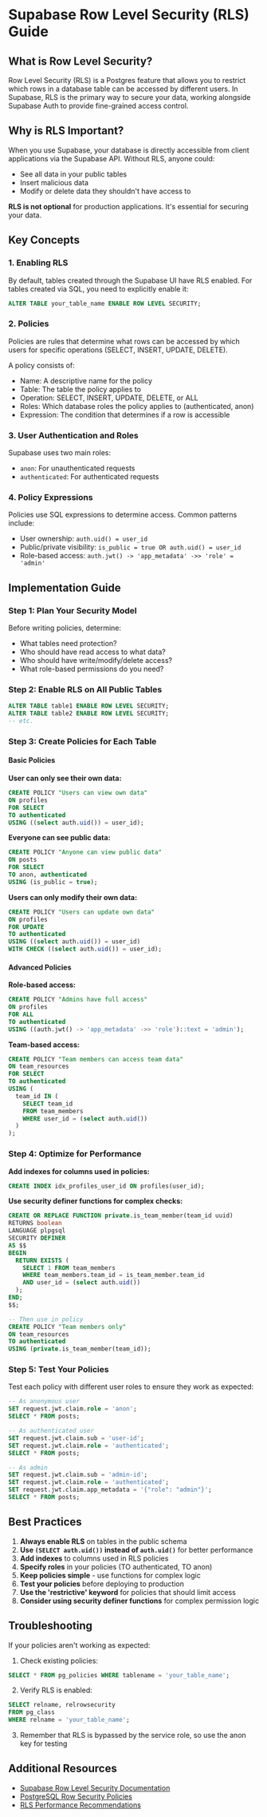# Supabase Row Level Security (RLS) Guide

## What is Row Level Security?

Row Level Security (RLS) is a Postgres feature that allows you to restrict which rows in a database table can be accessed by different users. In Supabase, RLS is the primary way to secure your data, working alongside Supabase Auth to provide fine-grained access control.

## Why is RLS Important?

When you use Supabase, your database is directly accessible from client applications via the Supabase API. Without RLS, anyone could:

- See all data in your public tables
- Insert malicious data
- Modify or delete data they shouldn't have access to

**RLS is not optional** for production applications. It's essential for securing your data.

## Key Concepts

### 1. Enabling RLS

By default, tables created through the Supabase UI have RLS enabled. For tables created via SQL, you need to explicitly enable it:

```sql
ALTER TABLE your_table_name ENABLE ROW LEVEL SECURITY;
```

### 2. Policies

Policies are rules that determine what rows can be accessed by which users for specific operations (SELECT, INSERT, UPDATE, DELETE).

A policy consists of:
- Name: A descriptive name for the policy
- Table: The table the policy applies to
- Operation: SELECT, INSERT, UPDATE, DELETE, or ALL
- Roles: Which database roles the policy applies to (authenticated, anon)
- Expression: The condition that determines if a row is accessible

### 3. User Authentication and Roles

Supabase uses two main roles:
- `anon`: For unauthenticated requests
- `authenticated`: For authenticated requests

### 4. Policy Expressions

Policies use SQL expressions to determine access. Common patterns include:

- User ownership: `auth.uid() = user_id`
- Public/private visibility: `is_public = true OR auth.uid() = user_id`
- Role-based access: `auth.jwt() -> 'app_metadata' ->> 'role' = 'admin'`

## Implementation Guide

### Step 1: Plan Your Security Model

Before writing policies, determine:
- What tables need protection?
- Who should have read access to what data?
- Who should have write/modify/delete access?
- What role-based permissions do you need?

### Step 2: Enable RLS on All Public Tables

```sql
ALTER TABLE table1 ENABLE ROW LEVEL SECURITY;
ALTER TABLE table2 ENABLE ROW LEVEL SECURITY;
-- etc.
```

### Step 3: Create Policies for Each Table

#### Basic Policies

**User can only see their own data:**
```sql
CREATE POLICY "Users can view own data"
ON profiles
FOR SELECT
TO authenticated
USING ((select auth.uid()) = user_id);
```

**Everyone can see public data:**
```sql
CREATE POLICY "Anyone can view public data"
ON posts
FOR SELECT
TO anon, authenticated
USING (is_public = true);
```

**Users can only modify their own data:**
```sql
CREATE POLICY "Users can update own data"
ON profiles
FOR UPDATE
TO authenticated
USING ((select auth.uid()) = user_id)
WITH CHECK ((select auth.uid()) = user_id);
```

#### Advanced Policies

**Role-based access:**
```sql
CREATE POLICY "Admins have full access"
ON profiles
FOR ALL
TO authenticated
USING ((auth.jwt() -> 'app_metadata' ->> 'role')::text = 'admin');
```

**Team-based access:**
```sql
CREATE POLICY "Team members can access team data"
ON team_resources
FOR SELECT
TO authenticated
USING (
  team_id IN (
    SELECT team_id
    FROM team_members
    WHERE user_id = (select auth.uid())
  )
);
```

### Step 4: Optimize for Performance

**Add indexes for columns used in policies:**
```sql
CREATE INDEX idx_profiles_user_id ON profiles(user_id);
```

**Use security definer functions for complex checks:**
```sql
CREATE OR REPLACE FUNCTION private.is_team_member(team_id uuid)
RETURNS boolean
LANGUAGE plpgsql
SECURITY DEFINER
AS $$
BEGIN
  RETURN EXISTS (
    SELECT 1 FROM team_members
    WHERE team_members.team_id = is_team_member.team_id
    AND user_id = (select auth.uid())
  );
END;
$$;

-- Then use in policy
CREATE POLICY "Team members only"
ON team_resources
TO authenticated
USING (private.is_team_member(team_id));
```

### Step 5: Test Your Policies

Test each policy with different user roles to ensure they work as expected:

```sql
-- As anonymous user
SET request.jwt.claim.role = 'anon';
SELECT * FROM posts;

-- As authenticated user
SET request.jwt.claim.sub = 'user-id';
SET request.jwt.claim.role = 'authenticated';
SELECT * FROM posts;

-- As admin
SET request.jwt.claim.sub = 'admin-id';
SET request.jwt.claim.role = 'authenticated';
SET request.jwt.claim.app_metadata = '{"role": "admin"}';
SELECT * FROM posts;
```

## Best Practices

1. **Always enable RLS** on tables in the public schema
2. **Use `(SELECT auth.uid())` instead of `auth.uid()`** for better performance
3. **Add indexes** to columns used in RLS policies
4. **Specify roles** in your policies (TO authenticated, TO anon)
5. **Keep policies simple** - use functions for complex logic
6. **Test your policies** before deploying to production
7. **Use the 'restrictive' keyword** for policies that should limit access
8. **Consider using security definer functions** for complex permission logic

## Troubleshooting

If your policies aren't working as expected:

1. Check existing policies:
```sql
SELECT * FROM pg_policies WHERE tablename = 'your_table_name';
```

2. Verify RLS is enabled:
```sql
SELECT relname, relrowsecurity 
FROM pg_class 
WHERE relname = 'your_table_name';
```

3. Remember that RLS is bypassed by the service role, so use the anon key for testing

## Additional Resources

- [Supabase Row Level Security Documentation](https://supabase.com/docs/guides/auth/row-level-security)
- [PostgreSQL Row Security Policies](https://www.postgresql.org/docs/current/ddl-rowsecurity.html)
- [RLS Performance Recommendations](https://supabase.com/docs/guides/database/row-level-security#rls-performance-recommendations) 